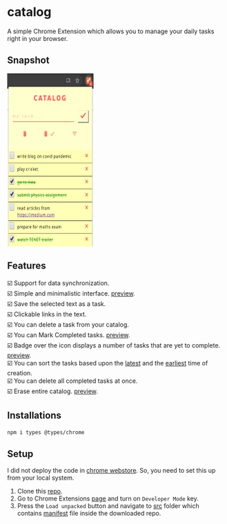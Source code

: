 # catalog
A simple Chrome Extension which allows you to manage your daily tasks right in your browser.

## Snapshot
<img src = "https://github.com/vamc-stash/catalog/blob/master/screenshots/done%20(1).png" width = "200px" height = "400px">


## Features
:ballot_box_with_check: Support for data synchronization. <br>
:ballot_box_with_check: Simple and minimalistic interface. [preview](https://github.com/vamc-stash/catalog/blob/master/screenshots/S%20(1).png).<br>
:ballot_box_with_check: Save the selected text as a task. <br>
:ballot_box_with_check: Clickable links in the text. <br>
:ballot_box_with_check: You can delete a task from your catalog. <br>
:ballot_box_with_check: You can Mark Completed tasks. [preview](https://github.com/vamc-stash/catalog/blob/master/screenshots/done%20(1).png).<br>
:ballot_box_with_check: Badge over the icon displays a number of tasks that are yet to complete. [preview](https://github.com/vamc-stash/catalog/blob/master/screenshots/badge.png). <br>
:ballot_box_with_check: You can sort the tasks based upon the [latest](https://github.com/vamc-stash/catalog/blob/master/screenshots/new%20(1).png) and the [earliest](https://github.com/vamc-stash/catalog/blob/master/screenshots/old%20(1).png) time of creation. <br>
:ballot_box_with_check: You can delete all completed tasks at once. <br>
:ballot_box_with_check: Erase entire catalog. [preview](https://github.com/vamc-stash/catalog/blob/master/screenshots/delbtn.png). <br>


## Installations
`npm i types @types/chrome`

## Setup
I did not deploy the code in [chrome webstore](https://chrome.google.com/webstore/). So, you need to set this up from your local system. <br>
1. Clone this [repo](https://github.com/vamc-stash/catalog.git). <br>
2. Go to Chrome Extensions [page](https://chrome://extensions/) and turn on `Developer Mode` key.<br>
3. Press the `Load unpacked` button and navigate to [src](https://github.com/vamc-stash/catalog/tree/master/src) folder which contains [manifest](https://github.com/vamc-stash/catalog/blob/master/src/manifest.json) file inside the downloaded repo. 
